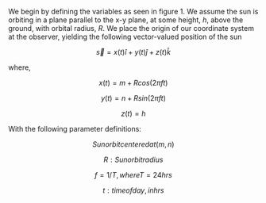 We begin by defining the variables as seen in figure 1. 
We assume the sun is orbiting in a plane parallel to the x-y plane, at some height, $h$, above the ground, with orbital radius, $R$. We place the origin of our coordinate system at the observer, yielding the following vector-valued position of the sun

$$\vec{s} = x(t)\hat{i}+y(t)\hat{j}+z(t)\hat{k}$$

where, 

$$x(t) = m+Rcos(2\pi ft)$$

$$y(t) = n+Rsin(2\pi ft)$$

$$z(t) = h$$


With the following parameter definitions:

$$Sun orbit centered at (m,n)$$

$$R: Sun orbit radius$$

$$f=1/T, where T=24 hrs$$

$$t: time of day, in hrs$$